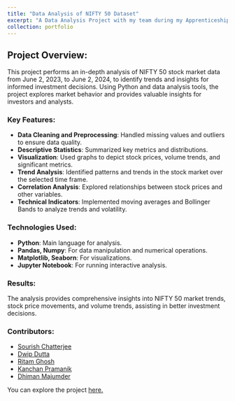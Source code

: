 ```yaml
---
title: "Data Analysis of NIFTY 50 Dataset"
excerpt: "A Data Analysis Project with my team during my Apprenticeship at Academy of Skill Development</br><img src='/images/DA.jpg'>"
collection: portfolio
---
```


## Project Overview:
This project performs an in-depth analysis of NIFTY 50 stock market data from June 2, 2023, to June 2, 2024, to identify trends and insights for informed investment decisions. Using Python and data analysis tools, the project explores market behavior and provides valuable insights for investors and analysts.

### Key Features:
- **Data Cleaning and Preprocessing**: Handled missing values and outliers to ensure data quality.
- **Descriptive Statistics**: Summarized key metrics and distributions.
- **Visualization**: Used graphs to depict stock prices, volume trends, and significant metrics.
- **Trend Analysis**: Identified patterns and trends in the stock market over the selected time frame.
- **Correlation Analysis**: Explored relationships between stock prices and other variables.
- **Technical Indicators**: Implemented moving averages and Bollinger Bands to analyze trends and volatility.

### Technologies Used:
- **Python**: Main language for analysis.
- **Pandas, Numpy**: For data manipulation and numerical operations.
- **Matplotlib, Seaborn**: For visualizations.
- **Jupyter Notebook**: For running interactive analysis.

### Results:
The analysis provides comprehensive insights into NIFTY 50 market trends, stock price movements, and volume trends, assisting in better investment decisions.

### Contributors:
- [Sourish Chatterjee](https://www.linkedin.com/in/sourish-chatterjee/)
- [Dwip Dutta](https://www.linkedin.com/in/dwip-dutta-30b88a255/)
- [Ritam Ghosh](https://www.linkedin.com/in/ritam-ghosh-377959225/)
- [Kanchan Pramanik](https://www.linkedin.com/in/kanchan-pramanik-70381028a)
- [Dhiman Majumder](https://in.linkedin.com/in/dhiman-majumder-b7269a28a)

You can explore the project [here.](https://github.com/sourize/Data-Analysis-of-NIFTY-50-Dataset)